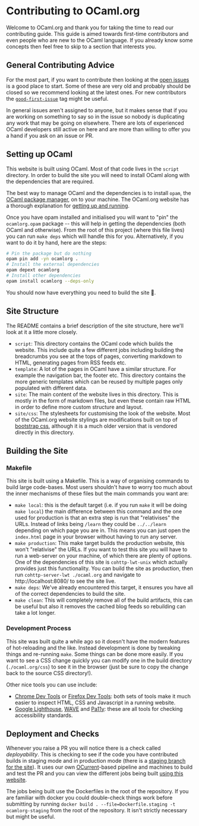 Contributing to OCaml.org
=========================

Welcome to OCaml.org and thank you for taking the time to read our contributing guide. This guide is aimed towards first-time contributors and even people who are new to the OCaml language. If you already know some concepts then feel free to skip to a section that interests you. 

## General Contributing Advice

For the most part, if you want to contribute then looking at the [open issues](https://github.com/ocaml/ocaml.org/issues) is a good place to start. Some of these are very old and probably should be closed so we recommend looking at the latest ones. For new contributors the [`good-first-issue`](https://github.com/ocaml/ocaml.org/issues?q=is%3Aissue+is%3Aopen+label%3Agood-first-issue) tag might be useful.

In general issues aren't assigned to anyone, but it makes sense that if you are working on something to say so in the issue so nobody is duplicating any work that may be going on elsewhere. There are lots of experienced OCaml developers still active on here and are more than willing to offer you a hand if you ask on an issue or PR. 

## Setting up OCaml

This website is built using OCaml. Most of that code lives in the `script` directory. In order to build the site you will need to install OCaml along with the dependencies that are required. 

The best way to manage OCaml and the dependencies is to install `opam`, the [OCaml package manager](https://opam.ocaml.org/), on to your machine. The OCaml.org website has a thorough explanation for [getting up and running](https://ocaml.org/learn/tutorials/up_and_running.html). 

Once you have opam installed and initialised you will want to "pin" the `ocamlorg.opam` package -- this will help in getting the dependencies (both OCaml and otherwise). From the root of this project (where this file lives) you can run `make deps` which will handle this for you. Alternatively, if you want to do it by hand, here are the steps: 

```sh
# Pin the package but do nothing
opam pin add -yn ocamlorg .
# Install the external dependencies
opam depext ocamlorg
# Install other dependencies 
opam install ocamlorg --deps-only
```

You should now have everything you need to build the site :tada:. 

## Site Structure

The README contains a brief description of the site structure, here we'll look at it a little more closely. 

 - `script`: This directory contains the OCaml code which builds the website. This include quite a few different jobs including building the breadcrumbs you see at the tops of pages, converting markdown to HTML, generating pages from RSS feeds etc. 
 - `template`: A lot of the pages in OCaml have a similar structure. For example the navigation bar, the footer etc. This directory contains the more generic templates which can be reused by multiple pages only populated with different data.
 - `site`: The main content of the website lives in this directory. This is mostly in the form of markdown files, but even these contain raw HTML in order to define more custom structure and layout. 
 - `site/css`: The stylesheets for customising the look of the website. Most of the OCaml.org website stylings are modifications built on top of [bootstrap css](https://getbootstrap.com/), although it is a much older version that is vendored directly in this directory.

## Building the Site

### Makefile

This site is built using a Makefile. This is a way of organising commands to build large code-bases. Most users shouldn't have to worry too much about the inner mechanisms of these files but the main commands you want are: 

 - `make local`: this is the default target (i.e. if you run `make` it will be doing `make local`) the main difference between this command and the one used for production is that an extra step is run that "relativises" the URLs. Instead of links being `/learn` they could be `../../learn` depending on which page you are in. This means you can just open the `index.html` page in your browser without having to run any server. 
 - `make production`: This make target builds the production website, this won't "relativise" the URLs. If you want to test this site you will have to run a web-server on your machine, of which there are plenty of options. One of the dependencies of this site is `cohttp-lwt-unix` which actually provides just this functionality. You can build the site as production, then run `cohttp-server-lwt ./ocaml.org` and navigate to http://localhost:8080/ to see the site live.
 - `make deps`: We've already encountered this target, it ensures you have all of the correct dependencies to build the site.
 - `make clean`: This will completely remove all of the build artifacts, this can be useful but also it removes the cached blog feeds so rebuilding can take a lot longer. 

### Development Process

This site was built quite a while ago so it doesn't have the modern features of hot-reloading and the like. Instead development is done by tweaking things and re-running `make`. Some things can be done more easily. If you want to see a CSS change quickly you can modify one in the build directory (`./ocaml.org/css`) to see it in the browser (just be sure to copy the change back to the source CSS directory!). 

Other nice tools you can use include: 

 - [Chrome Dev Tools](https://developers.google.com/web/tools/chrome-devtools) or [Firefox Dev Tools](https://developer.mozilla.org/en-US/docs/Tools): both sets of tools make it much easier to inspect HTML, CSS and Javascript in a running website. 
 - [Google Lighthouse](https://developers.google.com/web/tools/lighthouse/), [WAVE](https://wave.webaim.org/) and [Pa11y](https://github.com/pa11y/pa11y): these are all tools for checking accessibility standards.

## Deployment and Checks

Whenever you raise a PR you will notice there is a check called *deployability*. This is checking to see if the code you have contributed builds in staging mode and in production mode (there is a [staging branch for the site](https://staging.ocaml.org/)). It uses our own [OCurrent](https://github.com/ocurrent/ocurrent)-based pipeline and machines to build and test the PR and you can view the different jobs being built [using this website](https://deploy.ocamllabs.io/?repo=ocaml/ocaml.org-builds).

The jobs being built use the Dockerfiles in the root of the repository. If you are familiar with docker you could double-check things work before submitting by running `docker build . --file=Dockerfile.staging -t ocamlorg-staging` from the root of the repository. It isn't strictly necessary but might be useful.
